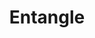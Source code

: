 ---
title: "Entangle"
index:
  - entangle
permalink: /spells/entangle/
tags:
  - Spell
  - 1st Level
  - Conjuration
available_for:
  - Druid
level: "1st Level"
school: "Conjuration"
range: "90 ft"
area: "20 ft"
shape: "Cube"
comp:
  - V
  - S
duration: "1 Minute"
concentration: true
attack: "STR Save"
description: |
  Grasping weeds and vines sprout from the ground in a 20-foot square starting form a point within range. For the duration, these plants turn the ground in the area into difficult terrain.

  A creature in the area when you cast the spell must succeed on a strength saving throw or be restrained by the entangling plants until the spell ends. A creature restrained by the plants can use its action to make a Strength check against your spell save DC. On a success, it frees itself.

  When the spell ends, the conjured plants wilt away.
excerpt: "Grasping weeds and vines sprout from the ground in a 20-foot square starting form a point within range."
source: "Basic Rules"
---